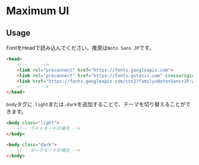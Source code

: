 # Maximum UI

## Usage

FontをHeadで読み込んでください、推奨は`Noto Sans JP`です。

```html
<head>
    <!-- ... -->
    <link rel="preconnect" href="https://fonts.googleapis.com">
    <link rel="preconnect" href="https://fonts.gstatic.com" crossorigin>
    <link href="https://fonts.googleapis.com/css2?family=Noto+Sans+JP:wght@400;500;700&display=swap" rel="stylesheet">
    <!-- ... -->
</head>
```

`body`タグに`.light`または`.dark`を追加することで、テーマを切り替えることができます。

```html
<body class="light">
    <!-- ライトモードの場合 -->
</body>

<body class="dark">
    <!-- ダークモードの場合 -->
</body>
```
